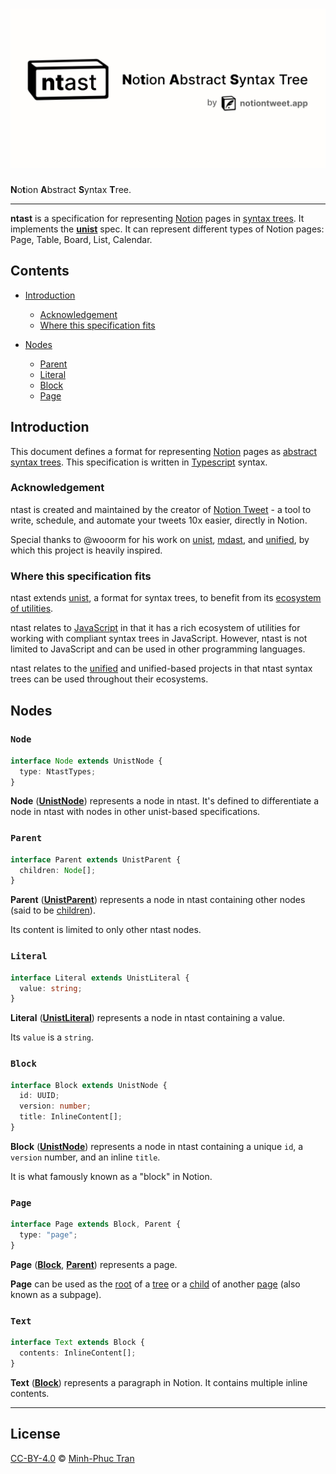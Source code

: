 # ![ntast][banner]

**N**o**t**ion **A**bstract **S**yntax **T**ree.

---

**ntast** is a specification for representing [Notion] pages in [syntax
trees][syntax-tree]. It implements the [**unist**][unist] spec. It can represent
different types of Notion pages: Page, Table, Board, List, Calendar.

## Contents

- [Introduction](#introduction)

  - [Acknowledgement](#acknowledgement)
  - [Where this specification fits](#where-this-specification-fits)

- [Nodes](#nodes)

  - [Parent](#parent)
  - [Literal](#literal)
  - [Block](#block)
  - [Page](#page)

## Introduction

This document defines a format for representing [Notion] pages as [abstract
syntax trees][syntax-tree]. This specification is written in [Typescript]
syntax.

### Acknowledgement

ntast is created and maintained by the creator of [Notion Tweet] - a tool to
write, schedule, and automate your tweets 10x easier, directly in Notion.

Special thanks to @wooorm for his work on [unist], [mdast], and [unified], by
which this project is heavily inspired.

### Where this specification fits

ntast extends [unist], a format for syntax trees, to benefit from its [ecosystem
of utilities][utilities].

ntast relates to [JavaScript] in that it has a rich ecosystem of utilities for
working with compliant syntax trees in JavaScript. However, ntast is not limited
to JavaScript and can be used in other programming languages.

ntast relates to the [unified] and unified-based projects in that ntast syntax
trees can be used throughout their ecosystems.

## Nodes

### `Node`

```ts
interface Node extends UnistNode {
  type: NtastTypes;
}
```

**Node** ([**UnistNode**][dfn-unist-node]) represents a node in ntast. It's
defined to differentiate a node in ntast with nodes in other unist-based
specifications.

### `Parent`

```ts
interface Parent extends UnistParent {
  children: Node[];
}
```

**Parent** ([**UnistParent**][dfn-unist-parent]) represents a node in ntast
containing other nodes (said to be [children][dfn-unist-child]).

Its content is limited to only other ntast nodes.

### `Literal`

```ts
interface Literal extends UnistLiteral {
  value: string;
}
```

**Literal** ([**UnistLiteral**][dfn-unist-literal]) represents a node in ntast
containing a value.

Its `value` is a `string`.

### `Block`

```ts
interface Block extends UnistNode {
  id: UUID;
  version: number;
  title: InlineContent[];
}
```

**Block** ([**UnistNode**][dfn-unist-node]) represents a node in ntast
containing a unique `id`, a `version` number, and an inline `title`.

It is what famously known as a "block" in Notion.

### `Page`

```ts
interface Page extends Block, Parent {
  type: "page";
}
```

**Page** ([**Block**](#block), [**Parent**](#parent)) represents a page.

**Page** can be used as the [root][dfn-unist-root] of a [tree][dfn-unist-tree]
or a [child][dfn-unist-child] of another [page](#page) (also known as a
subpage).

### `Text`

```ts
interface Text extends Block {
  contents: InlineContent[];
}
```

**Text** ([**Block**](#block)) represents a paragraph in Notion. It contains
multiple inline contents.

---

## License

[CC-BY-4.0](/LICENSE) © [Minh-Phuc Tran][@phuctm97]

<!-- Definitions -->

[@phuctm97]: https://twitter.com/phuctm97
[banner]: /banner.svg
[notion tweet]: https://notiontweet.app
[notion]: https://notion.so
[syntax-tree]: https://github.com/syntax-tree/unist#syntax-tree
[unist]: https://github.com/syntax-tree/unist
[webidl]: https://heycam.github.io/webidl/
[utilities]: https://github.com/syntax-tree/unist#list-of-utilities
[javascript]: https://www.ecma-international.org/ecma-262/9.0/index.html
[typescript]: https://www.typescriptlang.org
[unified]: https://github.com/unifiedjs/unified
[mdast]: https://github.com/syntax-tree/mdast
[dfn-unist-node]: https://github.com/syntax-tree/unist#node
[dfn-unist-parent]: https://github.com/syntax-tree/unist#parent
[dfn-unist-child]: https://github.com/syntax-tree/unist#child
[dfn-unist-literal]: https://github.com/syntax-tree/unist#literal
[dfn-unist-root]: https://github.com/syntax-tree/unist#root
[dfn-unist-tree]: https://github.com/syntax-tree/unist#tree
